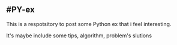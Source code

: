 #PY-ex
--
This is a respotsitory to post some Python ex that i feel interesting.

It's maybe include some tips, algorithm, problem's slutions
